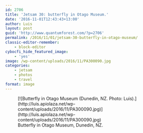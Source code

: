 ```yaml
---
id: 2706
title: 'Jetsam 30: butterfly in Otago Museum.'
date: '2016-11-01T12:43:43+13:00'
author: Luis
layout: post
guid: 'http://www.quantumforest.com/?p=2706'
permalink: /2016/11/01/jetsam-30-butterfly-in-otago-museum/
classic-editor-remember:
    - block-editor
cybocfi_hide_featured_image:
    - 'yes'
image: /wp-content/uploads/2016/11/PA300090.jpg
categories:
    - jetsam
    - photos
    - travel
format: image
---
```


<figure class="wp-block-image alignnone">[![Butterfly in Otago Museum (Dunedin, NZ. Photo: Luis).](http://luis.apiolaza.net/wp-content/uploads/2016/11/PA300090.jpg)](http://luis.apiolaza.net/wp-content/uploads/2016/11/PA300090.jpg)<figcaption class="wp-element-caption">Butterfly in Otago Museum, Dunedin, NZ.</figcaption></figure>